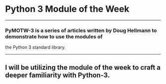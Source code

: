 # Python 3 Module of the Week

---

### PyMOTW-3 is a series of articles written by Doug Hellmann to demonstrate how to use the modules of 
the Python 3 standard library.

---

## I will be utilizing the module of the week to craft a deeper familiarity with Python-3.

